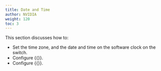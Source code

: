 ```yaml
---
title: Date and Time
author: NVIDIA
weight: 120
toc: 3
---
```


This section discusses how to:
- Set the time zone, and the date and time on the software clock on the switch.
- Configure {{<link url="Network-Time-Protocol-NTP" text="NTP">}}.
- Configure {{<link url="Precision-Time-Protocol-PTP" text="PTP">}}.
